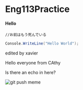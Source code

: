 # Eng113Practice
#### Hello

`//お前はもう死んでいる`

```csharp
Console.WriteLine("Hello World");
```

edited by xavier

Hello everyone from CAthy

Is there an echo in here?

![git push meme](https://memegenerator.net/img/instances/56321496.jpg)